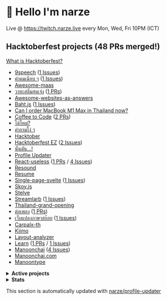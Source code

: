 # 👋 Hello I'm narze

Live @ https://twitch.narze.live every Mon, Wed, Fri 10PM (ICT)

<!--%%% PROFILE UPDATER (narze/profile-updater) : START %%%-->
## Hacktoberfest projects (48 PRs merged!)

[What is Hacktoberfest?](https://hacktoberfest.digitalocean.com)

- [9speech](https://github.com/narze/9speech) ([1 Issues](https://github.com/narze/9speech/issues))
- [คำคมเฉียบ ๆ](https://github.com/narze/awesome-cheab-quotes) ([1 Issues](https://github.com/narze/awesome-cheab-quotes/issues))
- [Awesome-maas](https://github.com/narze/awesome-maas)
- [วาทะสลิ่มสุดเจ๋ง](https://github.com/narze/awesome-salim-quotes) ([1 PRs](https://github.com/narze/awesome-salim-quotes/pulls))
- [Awesome-websites-as-answers](https://github.com/narze/awesome-websites-as-answers)
- [Baht.js](https://github.com/narze/baht.js) ([1 Issues](https://github.com/narze/baht.js/issues))
- [Can I order MacBook M1 Max in Thailand now?](https://github.com/narze/can-i-order-macbook-m1-max-in-thailand-now)
- [Coffee to Code](https://github.com/narze/coffee-to-code) ([2 PRs](https://github.com/narze/coffee-to-code/pulls))
- [ได้ไหม?](https://github.com/narze/DaiMai)
- [คำถามโง่ ๆ](https://github.com/narze/dumb-questions-th)
- [Hacktober](https://github.com/narze/hacktober)
- [Hacktoberfest EZ](https://github.com/narze/hacktoberfest_ez) ([2 Issues](https://github.com/narze/hacktoberfest_ez/issues))
- [นั่นมัน...!](https://github.com/narze/nunmun)
- [Profile Updater](https://github.com/narze/profile-updater)
- [React-useless](https://github.com/narze/react-useless) ([1 PRs](https://github.com/narze/react-useless/pulls) / [4 Issues](https://github.com/narze/react-useless/issues))
- [Resound](https://github.com/narze/resound)
- [Resume](https://github.com/narze/resume)
- [Single-page-svelte](https://github.com/narze/single-page-svelte) ([1 Issues](https://github.com/narze/single-page-svelte/issues))
- [Skoy.js](https://github.com/narze/skoy.js)
- [Stelve](https://github.com/narze/stelve)
- [Streamlarb](https://github.com/narze/streamlarb) ([1 Issues](https://github.com/narze/streamlarb/issues))
- [Thailand-grand-opening](https://github.com/narze/thailand-grand-opening)
- [ต่อเพลง](https://github.com/narze/torpleng) ([1 PRs](https://github.com/narze/torpleng/pulls))
- [เว็บแปลงภาษาสก๊อย](https://github.com/narze/toSkoy) ([1 Issues](https://github.com/narze/toSkoy/issues))
- [Carpalx-th](https://github.com/Manoonchai/carpalx-th)
- [Kiimo](https://github.com/Manoonchai/kiimo)
- [Layout-analyzer](https://github.com/Manoonchai/layout-analyzer)
- [Learn](https://github.com/Manoonchai/learn) ([1 PRs](https://github.com/Manoonchai/learn/pulls) / [1 Issues](https://github.com/Manoonchai/learn/issues))
- [Manoonchai](https://github.com/Manoonchai/Manoonchai) ([4 Issues](https://github.com/Manoonchai/Manoonchai/issues))
- [Manoonchai.com](https://github.com/Manoonchai/manoonchai.com)
- [Manoontype](https://github.com/Manoonchai/manoontype)

<details><summary><strong>Active projects</strong></summary>

- [.live](https://github.com/narze/.live)
- [วาทะสลิ่มสุดเจ๋ง](https://github.com/narze/awesome-salim-quotes)
- [Deploydeemai.today](https://github.com/narze/deploydeemai.today)
- [Garden](https://github.com/narze/garden)
- [Gash](https://github.com/narze/gash)
- [Hacktober](https://github.com/narze/hacktober)
- [Home-cluster](https://github.com/narze/home-cluster)
- [Mermage](https://github.com/narze/mermage)
- [Ophtusify](https://github.com/narze/ophtusify)
- [Profile Updater](https://github.com/narze/profile-updater)
- [React-useless](https://github.com/narze/react-useless)
- [Resound](https://github.com/narze/resound)
- [Resume](https://github.com/narze/resume)
- [Stelve](https://github.com/narze/stelve)
- [Streamie](https://github.com/narze/streamie)
- [Streamlarb](https://github.com/narze/streamlarb)
- [That-paper-game](https://github.com/narze/that-paper-game)
- [THIS REPO HAS 3077 STARS (Banned)](https://github.com/narze/THIS_REPO_HAS_3077_STARS)
- [Thwordle](https://github.com/narze/thwordle)
- [Manoonchai](https://github.com/Manoonchai/Manoonchai)

</details>

<!--%%% PROFILE UPDATER (narze/profile-updater) : END %%%-->

<!-- ## Support Me

[![ko-fi](https://ko-fi.com/img/githubbutton_sm.svg)](https://ko-fi.com/narze)
-->

<details><summary><strong>Stats</strong></summary>

## Stats

[![wakatime](https://wakatime.com/badge/user/ee28b529-c920-4c92-a7c7-6a26fdff3ca5.svg)](https://wakatime.com/@ee28b529-c920-4c92-a7c7-6a26fdff3ca5)

[![Languages](https://github-readme-stats.vercel.app/api/top-langs/?username=narze&layout=compact&langs_count=10&hide_border=true&custom_title=Languages&bg_color=00000000)](https://github.com/narze)
</details>

This section is automatically updated with [narze/profile-updater](https://github.com/narze/profile-updater)
